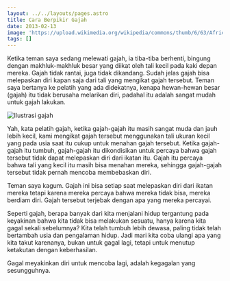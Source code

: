 ```yaml
---
layout: ../../layouts/pages.astro
title: Cara Berpikir Gajah
date: 2013-02-13
image: 'https://upload.wikimedia.org/wikipedia/commons/thumb/6/63/African_elephant_warning_raised_trunk.jpg/1024px-African_elephant_warning_raised_trunk.jpg'
tags: []
---
```

Ketika teman saya sedang melewati gajah, ia tiba-tiba berhenti, bingung dengan makhluk-makhluk besar yang diikat oleh tali kecil pada kaki depan mereka. Gajah tidak rantai, juga tidak dikandang. Sudah jelas gajah bisa melepaskan diri kapan saja dari tali yang mengikat gajah tersebut. Teman saya bertanya ke pelatih yang ada didekatnya, kenapa hewan-hewan besar (gajah) itu tidak berusaha melarikan diri, padahal itu adalah sangat mudah untuk gajah lakukan.

![Ilustrasi gajah](https://upload.wikimedia.org/wikipedia/commons/thumb/6/63/African_elephant_warning_raised_trunk.jpg/1024px-African_elephant_warning_raised_trunk.jpg)

Yah, kata pelatih gajah, ketika gajah-gajah itu masih sangat muda dan jauh lebih kecil, kami mengikat gajah tersebut menggunakan tali ukuran kecil yang pada usia saat itu cukup untuk menahan gajah tersebut. Ketika gajah-gajah itu tumbuh, gajah-gajah itu dikondisikan untuk percaya bahwa gajah tersebut tidak dapat melepaskan diri dari ikatan itu. Gajah itu percaya bahwa tali yang kecil itu masih bisa menahan mereka, sehingga gajah-gajah tersebut tidak pernah mencoba membebaskan diri.

Teman saya kagum. Gajah ini bisa setiap saat melepaskan diri dari ikatan mereka tetapi karena mereka percaya bahwa mereka tidak bisa, mereka berdiam diri. Gajah tersebut terjebak dengan apa yang mereka percayai.

Seperti gajah, berapa banyak dari kita menjalani hidup tergantung pada keyakinan bahwa kita tidak bisa melakukan sesuatu, hanya karena kita gagal sekali sebelumnya? Kita telah tumbuh lebih dewasa, paling tidak telah bertambah usia dan pengalaman hidup. Jadi mari kita coba ulangi apa yang kita takut karenanya, bukan untuk gagal lagi, tetapi untuk menutup ketakutan dengan keberhasilan.

Gagal meyakinkan diri untuk mencoba lagi, adalah kegagalan yang sesungguhnya.